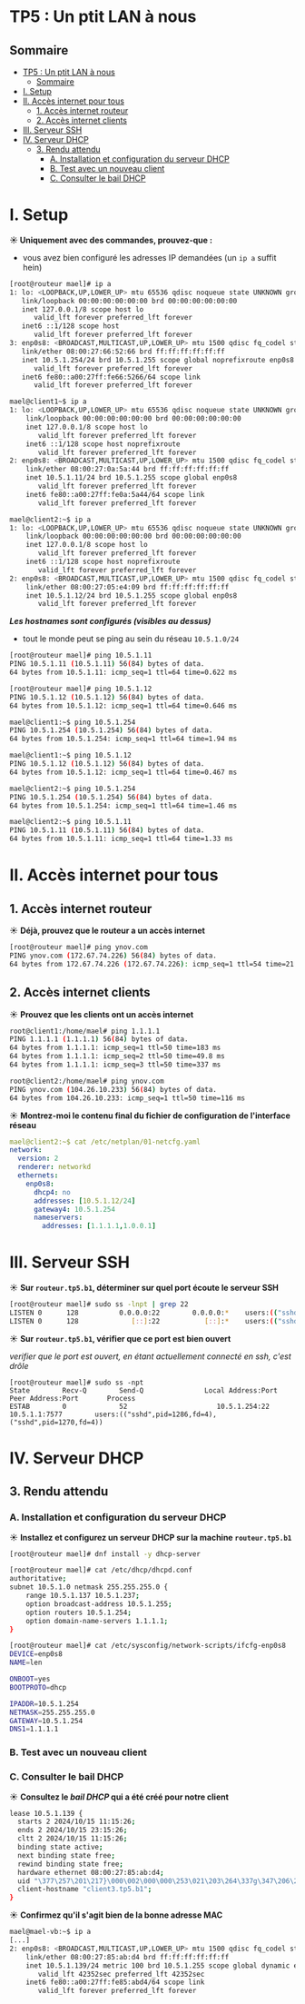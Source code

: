 # TP5 : Un ptit LAN à nous

## Sommaire

- [TP5 : Un ptit LAN à nous](#tp5--un-ptit-lan-à-nous)
  - [Sommaire](#sommaire)
- [I. Setup](#i-setup)
- [II. Accès internet pour tous](#ii-accès-internet-pour-tous)
  - [1. Accès internet routeur](#1-accès-internet-routeur)
  - [2. Accès internet clients](#2-accès-internet-clients)
- [III. Serveur SSH](#iii-serveur-ssh)
- [IV. Serveur DHCP](#iv-serveur-dhcp)
  - [3. Rendu attendu](#3-rendu-attendu)
    - [A. Installation et configuration du serveur DHCP](#a-installation-et-configuration-du-serveur-dhcp)
    - [B. Test avec un nouveau client](#b-test-avec-un-nouveau-client)
    - [C. Consulter le bail DHCP](#c-consulter-le-bail-dhcp)

# I. Setup

**☀️ Uniquement avec des commandes, prouvez-que :**

- vous avez bien configuré les adresses IP demandées (un `ip a` suffit hein)
 ```bash
 [root@routeur mael]# ip a
1: lo: <LOOPBACK,UP,LOWER_UP> mtu 65536 qdisc noqueue state UNKNOWN group default qlen 1000
    link/loopback 00:00:00:00:00:00 brd 00:00:00:00:00:00
    inet 127.0.0.1/8 scope host lo
       valid_lft forever preferred_lft forever
    inet6 ::1/128 scope host
       valid_lft forever preferred_lft forever
3: enp0s8: <BROADCAST,MULTICAST,UP,LOWER_UP> mtu 1500 qdisc fq_codel state UP group default qlen 1000
    link/ether 08:00:27:66:52:66 brd ff:ff:ff:ff:ff:ff
    inet 10.5.1.254/24 brd 10.5.1.255 scope global noprefixroute enp0s8
       valid_lft forever preferred_lft forever
    inet6 fe80::a00:27ff:fe66:5266/64 scope link
       valid_lft forever preferred_lft forever
```
```bash
mael@client1~$ ip a
1: lo: <LOOPBACK,UP,LOWER_UP> mtu 65536 qdisc noqueue state UNKNOWN group default qlen 1000
    link/loopback 00:00:00:00:00:00 brd 00:00:00:00:00:00
    inet 127.0.0.1/8 scope host lo
       valid_lft forever preferred_lft forever
    inet6 ::1/128 scope host noprefixroute
       valid_lft forever preferred_lft forever
2: enp0s8: <BROADCAST,MULTICAST,UP,LOWER_UP> mtu 1500 qdisc fq_codel state UP group default qlen 1000
    link/ether 08:00:27:0a:5a:44 brd ff:ff:ff:ff:ff:ff
    inet 10.5.1.11/24 brd 10.5.1.255 scope global enp0s8
       valid_lft forever preferred_lft forever
    inet6 fe80::a00:27ff:fe0a:5a44/64 scope link
       valid_lft forever preferred_lft forever
```
```bash
mael@client2:~$ ip a
1: lo: <LOOPBACK,UP,LOWER_UP> mtu 65536 qdisc noqueue state UNKNOWN group default qlen 1000
    link/loopback 00:00:00:00:00:00 brd 00:00:00:00:00:00
    inet 127.0.0.1/8 scope host lo
       valid_lft forever preferred_lft forever
    inet6 ::1/128 scope host noprefixroute
       valid_lft forever preferred_lft forever
2: enp0s8: <BROADCAST,MULTICAST,UP,LOWER_UP> mtu 1500 qdisc fq_codel state UP group default qlen 1000
    link/ether 08:00:27:05:e4:09 brd ff:ff:ff:ff:ff:ff
    inet 10.5.1.12/24 brd 10.5.1.255 scope global enp0s8
       valid_lft forever preferred_lft forever
```

***Les hostnames sont configurés (visibles au dessus)***
- tout le monde peut se ping au sein du réseau `10.5.1.0/24`

```sh
[root@routeur mael]# ping 10.5.1.11
PING 10.5.1.11 (10.5.1.11) 56(84) bytes of data.
64 bytes from 10.5.1.11: icmp_seq=1 ttl=64 time=0.622 ms

[root@routeur mael]# ping 10.5.1.12
PING 10.5.1.12 (10.5.1.12) 56(84) bytes of data.
64 bytes from 10.5.1.12: icmp_seq=1 ttl=64 time=0.646 ms

mael@client1:~$ ping 10.5.1.254
PING 10.5.1.254 (10.5.1.254) 56(84) bytes of data.
64 bytes from 10.5.1.254: icmp_seq=1 ttl=64 time=1.94 ms

mael@client1:~$ ping 10.5.1.12
PING 10.5.1.12 (10.5.1.12) 56(84) bytes of data.
64 bytes from 10.5.1.12: icmp_seq=1 ttl=64 time=0.467 ms

mael@client2:~$ ping 10.5.1.254
PING 10.5.1.254 (10.5.1.254) 56(84) bytes of data.
64 bytes from 10.5.1.254: icmp_seq=1 ttl=64 time=1.46 ms

mael@client2:~$ ping 10.5.1.11
PING 10.5.1.11 (10.5.1.11) 56(84) bytes of data.
64 bytes from 10.5.1.11: icmp_seq=1 ttl=64 time=1.33 ms
```

# II. Accès internet pour tous

## 1. Accès internet routeur

☀️ **Déjà, prouvez que le routeur a un accès internet**

```bash
[root@routeur mael]# ping ynov.com
PING ynov.com (172.67.74.226) 56(84) bytes of data.
64 bytes from 172.67.74.226 (172.67.74.226): icmp_seq=1 ttl=54 time=21.5 ms
```
## 2. Accès internet clients

☀️ **Prouvez que les clients ont un accès internet**

 ```bash
root@client1:/home/mael# ping 1.1.1.1
PING 1.1.1.1 (1.1.1.1) 56(84) bytes of data.
64 bytes from 1.1.1.1: icmp_seq=1 ttl=50 time=183 ms
64 bytes from 1.1.1.1: icmp_seq=2 ttl=50 time=49.8 ms
64 bytes from 1.1.1.1: icmp_seq=3 ttl=50 time=337 ms
```

```bash
root@client2:/home/mael# ping ynov.com
PING ynov.com (104.26.10.233) 56(84) bytes of data.
64 bytes from 104.26.10.233: icmp_seq=1 ttl=50 time=116 ms
```

☀️ **Montrez-moi le contenu final du fichier de configuration de l'interface réseau**

```yaml
mael@client2:~$ cat /etc/netplan/01-netcfg.yaml
network:
  version: 2
  renderer: networkd
  ethernets:
    enp0s8:
      dhcp4: no
      addresses: [10.5.1.12/24]
      gateway4: 10.5.1.254
      nameservers:
        addresses: [1.1.1.1,1.0.0.1]
```
# III. Serveur SSH

☀️ **Sur `routeur.tp5.b1`, déterminer sur quel port écoute le serveur SSH**

```bash
[root@routeur mael]# sudo ss -lnpt | grep 22
LISTEN 0      128          0.0.0.0:22        0.0.0.0:*    users:(("sshd",pid=660,fd=3))
LISTEN 0      128             [::]:22           [::]:*    users:(("sshd",pid=660,fd=4))
```

☀️ **Sur `routeur.tp5.b1`, vérifier que ce port est bien ouvert**

*verifier que le port est ouvert, en étant actuellement connecté en ssh, c'est drôle*
```
[root@routeur mael]# sudo ss -npt
State        Recv-Q        Send-Q               Local Address:Port               Peer Address:Port       Process
ESTAB        0             52                      10.5.1.254:22                     10.5.1.1:7577        users:(("sshd",pid=1286,fd=4),("sshd",pid=1270,fd=4))
```

# IV. Serveur DHCP

## 3. Rendu attendu

### A. Installation et configuration du serveur DHCP

☀️ **Installez et configurez un serveur DHCP sur la machine `routeur.tp5.b1`**

```bash
[root@routeur mael]# dnf install -y dhcp-server
```

```bash
[root@routeur mael]# cat /etc/dhcp/dhcpd.conf
authoritative;
subnet 10.5.1.0 netmask 255.255.255.0 {
    range 10.5.1.137 10.5.1.237;
    option broadcast-address 10.5.1.255;
    option routers 10.5.1.254;
    option domain-name-servers 1.1.1.1;
}
```

```bash
[root@routeur mael]# cat /etc/sysconfig/network-scripts/ifcfg-enp0s8
DEVICE=enp0s8
NAME=len

ONBOOT=yes
BOOTPROTO=dhcp

IPADDR=10.5.1.254
NETMASK=255.255.255.0
GATEWAY=10.5.1.254
DNS1=1.1.1.1
```

### B. Test avec un nouveau client

### C. Consulter le bail DHCP

☀️ **Consultez le *bail DHCP* qui a été créé pour notre client**

```bash
lease 10.5.1.139 {
  starts 2 2024/10/15 11:15:26;
  ends 2 2024/10/15 23:15:26;
  cltt 2 2024/10/15 11:15:26;
  binding state active;
  next binding state free;
  rewind binding state free;
  hardware ethernet 08:00:27:85:ab:d4;
  uid "\377\257\201\217}\000\002\000\000\253\021\203\264\337g\347\206\211;";
  client-hostname "client3.tp5.b1";
}
```

☀️ **Confirmez qu'il s'agit bien de la bonne adresse MAC**

```bash
mael@mael-vb:~$ ip a
[...]
2: enp0s8: <BROADCAST,MULTICAST,UP,LOWER_UP> mtu 1500 qdisc fq_codel state UP group default qlen 1000
    link/ether 08:00:27:85:ab:d4 brd ff:ff:ff:ff:ff:ff
    inet 10.5.1.139/24 metric 100 brd 10.5.1.255 scope global dynamic enp0s8
       valid_lft 42352sec preferred_lft 42352sec
    inet6 fe80::a00:27ff:fe85:abd4/64 scope link
       valid_lft forever preferred_lft forever
```